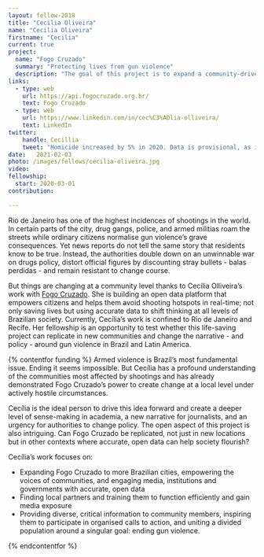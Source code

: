 ```yaml
---
layout: fellow-2018
title: "Cecilia Oliveira"
name: "Cecilia Oliveira"
firstname: "Cecilia"
current: true
project:
  name: "Fogo Cruzado"
  summary: "Protecting lives from gun violence"
  description: "The goal of this project is to expand a community-driven open data platform and reduce the impact of armed violence to build a more just society."
links:
  - type: web
    url: https://api.fogocruzado.org.br/
    text: Fogo Cruzado
  - type: web
    url: https://www.linkedin.com/in/cec%C3%ADlia-olliveira/
    text: LinkedIn
twitter:
    handle: Cecillia
    tweet: "Homicide increased by 5% in 2020. Data is provisional, as it does not include the numbers of deaths from police intervention. And why not include? Because not all states pass this on monthly. And why don't they pass it on? Because they don't want to. It's not good, and we don't even really know the reality..."
date:   2021-02-03
photo: /images/fellows/cecilia-oliveira.jpg
video:
fellowship:
  start: 2020-03-01
contribution:

---
```

Rio de Janeiro has one of the highest incidences of shootings in the world. In certain parts of the city, drug gangs, police, and armed militias roam the streets while ordinary citizens normalise gun violence’s grave consequences. Yet news reports do not tell the same story that residents know to be true. Instead, the authorities double down on an unwinnable war on drugs policy, distort official figures by discounting stray bullets - balas perdidas - and remain resistant to change course.

But things are changing at a community level thanks to Cecília Olliveira’s work with [Fogo Cruzado](https://api.fogocruzado.org.br/). She is building an open data platform that empowers citizens and helps them avoid shooting hotspots in real-time; not only saving lives but using accurate data to shift thinking at all levels of Brazilian society. Currently, Cecília’s work is confined to Rio de Janeiro and Recife. Her fellowship is an opportunity to test whether this life-saving project can replicate in new communities and change the narrative - and policy - around gun violence in Brazil and Latin America.

{% contentfor funding %}
Armed violence is Brazil’s most fundamental issue. Ending it seems impossible. But Cecília has a profound understanding of the communities most affected by shootings and has already demonstrated Fogo Cruzado’s power to create change at a local level under actively hostile circumstances. 

Cecília is the ideal person to drive this idea forward and create a deeper level of sense-making in academia, a new narrative for journalists, and an urgency for authorities to change policy. The open aspect of this project is also intriguing. Can Fogo Cruzado be replicated, not just in new locations but in other contexts where accurate, open data can help society flourish? 

Cecília’s work focuses on: 

 - Expanding Fogo Cruzado to more Brazilian cities, empowering the voices of communities, and engaging media, institutions and governments with accurate, open data
 - Finding local partners and training them to function efficiently and gain media exposure
 - Providing diverse, critical information to community members, inspiring them to participate in organised calls to action, and uniting a divided population around a singular goal: ending gun violence.


{% endcontentfor %}